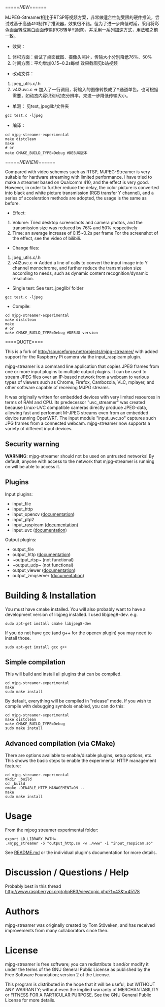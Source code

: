 =====*NEW*======

MJPEG-Streamer相比于RTSP等视频方案，非常做适合性能受限的硬件推流，尝试过基于高通410制作了推流器，效果很不错。但为了进一步降低时延，采用将彩色画面转成黑白画面传输(RGB转单Y通道)，并采用一系列加速方式，用法和之前一致。

- 效果：
1. 体积方面：尝试了桌面截图、摄像头照片，传输大小分别降低76%、50%
2. 时间方面：平均增加0.15~0.2s每帧
效果截图见b站视频

- 改动文件：
1. jpeg_utils.c/.h
2. v4l2uvc.c => 加入了一行调用，将输入的图像转换成了Y通道单色，也可根据需要，如动态内容识别/动态分辨率，来进一步降低传输大小。

- 单测：
见test_jpeglib/文件夹
```
gcc test.c -ljpeg
```

- 编译：
```
cd mjpg-streamer-experimental
make distclean
make
# or
make CMAKE_BUILD_TYPE=Debug #DEBUG版本
```

=====*NEW(EN)*======

Compared with video schemes such as RTSP, MJPEG-Streamer is very suitable for hardware streaming with limited performance. I have tried to make a streamer based on Qualcomm 410, and the effect is very good. However, in order to further reduce the delay, the color picture is converted into black and white picture transmission (RGB transfer Y channel), and a series of acceleration methods are adopted, the usage is the same as before.

- Effect:
1. Volume: Tried desktop screenshots and camera photos, and the transmission size was reduced by 76% and 50% respectively
2. Time: an average increase of 0.15~0.2s per frame
For the screenshot of the effect, see the video of bilibili.

- Change files:
1. jpeg_utils.c/.h
2. v4l2uvc.c => Added a line of calls to convert the input image into Y channel monochrome, and further reduce the transmission size according to needs, such as dynamic content recognition/dynamic resolution.

- Single test:
See test_jpeglib/ folder
```
gcc test.c -ljpeg
```
- Compile:
```
cd mjpg-streamer-experimental
make distclean
make
# or
make CMAKE_BUILD_TYPE=Debug #DEBUG version
```



====QUOTE====

This is a fork of http://sourceforge.net/projects/mjpg-streamer/ with added support for the Raspberry Pi camera via the input_raspicam plugin.

mjpg-streamer is a command line application that copies JPEG frames from one
or more input plugins to multiple output plugins. It can be used to stream
JPEG files over an IP-based network from a webcam to various types of viewers
such as Chrome, Firefox, Cambozola, VLC, mplayer, and other software capable
of receiving MJPG streams.

It was originally written for embedded devices with very limited resources in
terms of RAM and CPU. Its predecessor "uvc_streamer" was created because
Linux-UVC compatible cameras directly produce JPEG-data, allowing fast and
perfomant M-JPEG streams even from an embedded device running OpenWRT. The
input module "input_uvc.so" captures such JPG frames from a connected webcam.
mjpg-streamer now supports a variety of different input devices.

Security warning
----------------

**WARNING**: mjpg-streamer should not be used on untrusted networks!
By default, anyone with access to the network that mjpg-streamer is running
on will be able to access it.

Plugins
-------

Input plugins:

* input_file
* input_http
* input_opencv ([documentation](mjpg-streamer-experimental/plugins/input_opencv/README.md))
* input_ptp2
* input_raspicam ([documentation](mjpg-streamer-experimental/plugins/input_raspicam/README.md))
* input_uvc ([documentation](mjpg-streamer-experimental/plugins/input_uvc/README.md))

Output plugins:

* output_file
* output_http ([documentation](mjpg-streamer-experimental/plugins/output_http/README.md))
* ~output_rtsp~ (not functional)
* ~output_udp~ (not functional)
* output_viewer ([documentation](mjpg-streamer-experimental/plugins/output_viewer/README.md))
* output_zmqserver ([documentation](mjpg-streamer-experimental/plugins/output_zmqserver/README.md))

Building & Installation
=======================

You must have cmake installed. You will also probably want to have a development
version of libjpeg installed. I used libjpeg8-dev. e.g.

    sudo apt-get install cmake libjpeg8-dev

If you do not have gcc (and g++ for the opencv plugin) you may need to install those.

    sudo apt-get install gcc g++

Simple compilation
------------------

This will build and install all plugins that can be compiled.

    cd mjpg-streamer-experimental
    make
    sudo make install
    
By default, everything will be compiled in "release" mode. If you wish to compile
with debugging symbols enabled, you can do this:

    cd mjpg-streamer-experimental
    make distclean
    make CMAKE_BUILD_TYPE=Debug
    sudo make install
    
Advanced compilation (via CMake)
--------------------------------

There are options available to enable/disable plugins, setup options, etc. This
shows the basic steps to enable the experimental HTTP management feature:

    cd mjpg-streamer-experimental
    mkdir _build
    cd _build
    cmake -DENABLE_HTTP_MANAGEMENT=ON ..
    make
    sudo make install

Usage
=====
From the mjpeg streamer experimental
folder:
```
export LD_LIBRARY_PATH=.
./mjpg_streamer -o "output_http.so -w ./www" -i "input_raspicam.so"
```

See [README.md](mjpg-streamer-experimental/README.md) or the individual plugin's documentation for more details.

Discussion / Questions / Help
=============================

Probably best in this thread
http://www.raspberrypi.org/phpBB3/viewtopic.php?f=43&t=45178

Authors
=======

mjpg-streamer was originally created by Tom Stöveken, and has received
improvements from many collaborators since then.


License
=======

mjpg-streamer is free software; you can redistribute it and/or modify
it under the terms of the GNU General Public License as published by
the Free Software Foundation; version 2 of the License.

This program is distributed in the hope that it will be useful,
but WITHOUT ANY WARRANTY; without even the implied warranty of
MERCHANTABILITY or FITNESS FOR A PARTICULAR PURPOSE.  See the 
GNU General Public License for more details.
